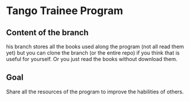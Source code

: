 # Tango Trainee Program

## Content of the branch

his branch stores all the books used along the program (not all read them yet) but you can clone the branch (or the entire repo) if you think that is useful for yourself. Or you just read the books without download them.

## Goal

Share all the resources of the program to improve the habilities of others.